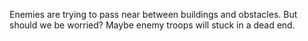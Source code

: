Enemies are trying to pass near between buildings and obstacles.
But should we be worried? Maybe enemy troops will stuck in a dead end.
